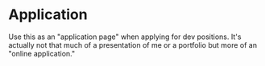 # Application

Use this as an "application page" when applying for dev positions. It's actually not that much of a presentation of me or a portfolio but more of an "online application."
